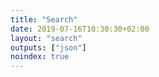 ```yaml
---
title: "Search"
date: 2019-07-16T10:30:30+02:00
layout: "search"
outputs: ["json"]
noindex: true
---
```

